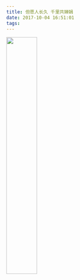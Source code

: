 ```yaml
---
title: 但愿人长久 千里共婵娟
date: 2017-10-04 16:51:01
tags:
---
```


<img src="https://cloud-pics.oss-cn-shanghai.aliyuncs.com/img/blog/IMG_1640.JPG?x-oss-process=style/blogstyle" width=40% />
